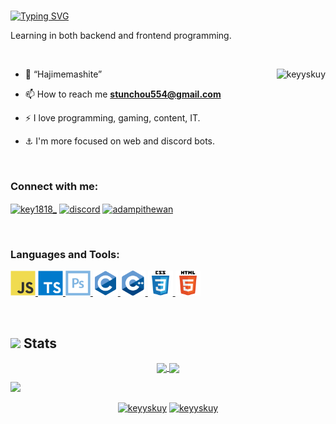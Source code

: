 <br />

[![Typing SVG](https://readme-typing-svg.herokuapp.com?font=Fira+Code&size=28&pause=1000&width=435&lines=YOROSHIKU+ONEGAI+SHIMASU)](https://github.com/keyyskuy)

<p> 
Learning in both backend and frontend programming.
</p>

<br>

<p><img align="right" src="https://cdn.discordapp.com/attachments/903276755601719316/1019579245980295218/okok.gif" alt="keyyskuy" /></p>


- 🌱 “Hajimemashite”

- 📫 How to reach me **stunchou554@gmail.com**

- ⚡ I love programming, gaming, content, IT.

- ⚓ I'm more focused on web and discord bots.

<br>

<h3 align="left">Connect with me:</h3>
<p align="left">
  <a href="https://instagram.com/key1818_" target="blank"><img align="center"
      src="https://cdn.discordapp.com/attachments/903276755601719316/1019572230029574144/logo-ig-instagram-png-transparent-instagram-images-pluspng-3.png"
      alt="key1818_" height="40" width="40" /></a> 
  <a href="https://discord.gg/rsUz2AyuuM" target="blank"><img align="center"
      src="https://cdn.discordapp.com/attachments/903276755601719316/1019570649976545310/discord-logo-logodownload-download-logotipos-1.png"
      alt="discord" height="40" width="40" /></a> 
 <a href="https://www.youtube.com/c/nerosaya" target="blank"><img align="center"
      src="https://cdn.discordapp.com/attachments/903276755601719316/1019571978748829696/logo-youtube-png-clipart-11_1.png"
      alt="adampithewan" height="40" width="40" /></a> 
</p>

<br>

<h3 align="left">Languages and Tools:</h3>
<p align="left"> <a href="https://developer.mozilla.org/en-US/docs/Web/JavaScript" target="_blank"
    rel="noreferrer"> <img
      src="https://raw.githubusercontent.com/devicons/devicon/master/icons/javascript/javascript-original.svg"
      alt="javascript" width="40" height="40" /> </a> <a href="https://www.typescriptlang.org/" target="_blank" rel="noreferrer"> <img
      src="https://raw.githubusercontent.com/devicons/devicon/master/icons/typescript/typescript-original.svg" alt="typescript"
      width="40" height="40" /> </a> <a href="https://www.photoshop.com/en" target="_blank"
    rel="noreferrer"> <img
      src="https://raw.githubusercontent.com/devicons/devicon/master/icons/photoshop/photoshop-line.svg" alt="photoshop"
      width="40" height="40" /> </a> <a href="https://www.cprogramming.com/" target="_blank"
    rel="noreferrer"> <img src="https://raw.githubusercontent.com/devicons/devicon/master/icons/c/c-original.svg"
      alt="c" width="40" height="40" /> </a> 
      <a href="https://www.w3schools.com/cpp/" target="_blank" rel="noreferrer">
    <img src="https://raw.githubusercontent.com/devicons/devicon/master/icons/cplusplus/cplusplus-original.svg"
      alt="cplusplus" width="40" height="40" /> </a> <a href="https://www.w3schools.com/css/" target="_blank"
    rel="noreferrer"> <img
      src="https://raw.githubusercontent.com/devicons/devicon/master/icons/css3/css3-original-wordmark.svg" alt="css3"
      width="40" height="40" /> </a> <a href="https://www.w3.org/html/" target="_blank" rel="noreferrer"> <img
      src="https://raw.githubusercontent.com/devicons/devicon/master/icons/html5/html5-original-wordmark.svg"
      alt="html5" width="40" height="40" /> </a> </p>

<br>

## <img src="https://media.giphy.com/media/iY8CRBdQXODJSCERIr/giphy.gif" width="25"> <b>Stats</b>

<p align="center">
<a href="https://github.com/keyyskuy/">
  <img align="center" src="https://github-readme-stats.vercel.app/api?username=keyyskuy&include_all_commits=true&count_private=true&show_icons=true&line_height=20&title_color=7A7ADB&icon_color=2234AE&text_color=D3D3D3&bg_color=0,000000,130F40" width="450"/>
</a>
 
<a href="https://github.com/keyyskuy">
  <img align="center" src="https://github-readme-streak-stats.herokuapp.com/?user=keyyskuy&theme=blueberry" width="380"/>
</a>
</p>

<img src="https://user-images.githubusercontent.com/73097560/115834477-dbab4500-a447-11eb-908a-139a6edaec5c.gif"></a>

<p align="center">
    <a href="https://github.com/keyyskuy"><img src="https://github-profile-summary-cards.vercel.app/api/cards/profile-details?username=keyyskuy&theme=tokyonight&hide_border=true"  width="520" alt="keyyskuy"/></a>
<a href="https://github.com/keyyskuy"><img src="https://github-readme-stats.vercel.app/api/top-langs?username=keyyskuy&show_icons=true&locale=en&layout=compact&theme=tokyonight" width="320"  alt="keyyskuy"/></a>
</p>
